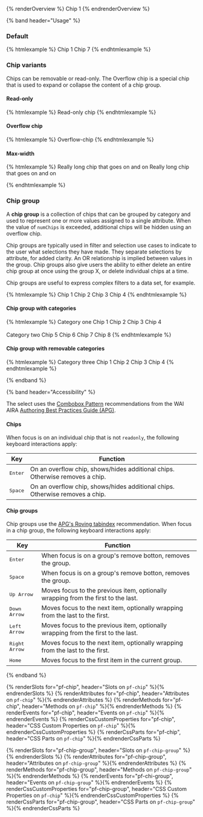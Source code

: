 <script type="module">
import '@patternfly/elements/pf-icon/pf-chip.js';
import '@patternfly/elements/pf-badge/pf-badge.js';
import '@patternfly/elements/pf-tooltip/pf-tooltip.js';
</script>

{% renderOverview %}
  <pf-chip>Chip 1</pf-chip>
{% endrenderOverview %}

{% band header="Usage" %}

### Default

{% htmlexample %}
  <pf-chip>Chip 1</pf-chip>
  <pf-chip>Chip <pf-badge number="7">7</pf-badge></pf-chip>
{% endhtmlexample %}

### Chip variants

Chips can be removable or read-only. The Overflow chip is a special chip that is used to expand or collapse the content of a chip group.

#### Read-only

{% htmlexample %}
  <pf-chip readonly>Read-only chip</pf-chip>
{% endhtmlexample %}

#### Overflow chip

{% htmlexample %}
  <pf-chip overflow-chip>Overflow-chip</pf-chip>
{% endhtmlexample %}

#### Max-width

{% htmlexample %}
  <pf-tooltip id="max" position="top">
    <pf-chip onclick="document.getElementById('max').remove()">Really long chip that goes on and on</pf-chip>
    <span slot="content">Really long chip that goes on and on</span>
  </pf-tooltip>
  <style>
    pf-chip {
      max-width: 10em;
    }
  </style>
{% endhtmlexample %}

### Chip group

A **chip group** is a collection of chips that can be grouped by category and used to represent one or more values assigned to a single attribute. When the value of `numChips` is exceeded, additional chips will be hidden using an overflow chip.

Chip groups are typically used in filter and selection use cases to indicate to the user what selections they have made. They separate selections by attribute, for added clarity. An OR relationship is implied between values in the group. Chip groups also give users the ability to either delete an entire chip group at once using the group X, or delete individual chips at a time.

Chip groups are useful to express complex filters to a data set, for example.

{% htmlexample %}
  <pf-chip-group>
    <pf-chip>Chip 1</pf-chip>
    <pf-chip>Chip 2</pf-chip>
    <pf-chip>Chip 3</pf-chip>
    <pf-chip>Chip 4</pf-chip>
  </pf-chip-group>
{% endhtmlexample %}

#### Chip group with categories

{% htmlexample %}
  <pf-chip-group>
    <span slot="category-name">Category one</span>
    <pf-chip>Chip 1</pf-chip>
    <pf-chip>Chip 2</pf-chip>
    <pf-chip>Chip 3</pf-chip>
    <pf-chip>Chip 4</pf-chip>
  </pf-chip-group>
  <br><br>
  <pf-chip-group>
    <span slot="category-name">Category two</span>
    <pf-chip>Chip 5</pf-chip>
    <pf-chip>Chip 6</pf-chip>
    <pf-chip>Chip 7</pf-chip>
    <pf-chip>Chip 8</pf-chip>
  </pf-chip-group>
{% endhtmlexample %}

#### Chip group with removable categories

{% htmlexample %}
  <pf-chip-group closeable>
    <span slot="category-name">Category three</span>
    <pf-chip>Chip 1</pf-chip>
    <pf-chip>Chip 2</pf-chip>
    <pf-chip>Chip 3</pf-chip>
    <pf-chip>Chip 4</pf-chip>
  </pf-chip-group>
{% endhtmlexample %}

{% endband %}

{% band header="Accessibility" %}

The select uses the [Combobox Pattern](https://www.w3.org/WAI/ARIA/apg/patterns/combobox/) recommendations from the WAI AIRA [Authoring Best Practices Guide (APG)](https://www.w3.org/WAI/ARIA/apg).

#### Chips

When focus is on an individual chip that is not `readonly`, the following keyboard interactions apply:

| Key                    | Function                                                                            |
| ---------------------- | ----------------------------------------------------------------------------------- |
| <kbd>Enter</kbd>       | On an overflow chip, shows/hides additional chips. Otherwise removes a chip.        |
| <kbd>Space</kbd>       | On an overflow chip, shows/hides additional chips. Otherwise removes a chip.        |

#### Chip groups

Chip groups use the [APG's Roving tabindex](https://www.w3.org/WAI/ARIA/apg/practices/keyboard-interface/#kbd_roving_tabindex) recommendation. When focus in a chip group, the following keyboard interactions apply:

| Key                    | Function                                                                            |
| ---------------------- | ----------------------------------------------------------------------------------- |
| <kbd>Enter</kbd>       | When focus is on a group's remove botton, removes the group.                        |
| <kbd>Space</kbd>       | When focus is on a group's remove botton, removes the group.                        |
| <kbd>Up Arrow</kbd>    | Moves focus to the previous item, optionally wrapping from the first to the last.   |
| <kbd>Down Arrow</kbd>  | Moves focus to the next item, optionally wrapping from the last to the first.       |
| <kbd>Left Arrow</kbd>  | Moves focus to the previous item, optionally wrapping from the first to the last.   |
| <kbd>Right Arrow</kbd> | Moves focus to the next item, optionally wrapping from the last to the first.       |
| <kbd>Home</kbd>        | Moves focus to the first item in the current group.                                 |

{% endband %}

{% renderSlots for="pf-chip", header="Slots on `pf-chip`" %}{% endrenderSlots %}
{% renderAttributes for="pf-chip", header="Attributes on `pf-chip`" %}{% endrenderAttributes %}
{% renderMethods for="pf-chip", header="Methods on `pf-chip`" %}{% endrenderMethods %}
{% renderEvents for="pf-chip", header="Events on `pf-chip`" %}{% endrenderEvents %}
{% renderCssCustomProperties for="pf-chip", header="CSS Custom Properties on `pf-chip`" %}{% endrenderCssCustomProperties %}
{% renderCssParts for="pf-chip", header="CSS Parts on `pf-chip`" %}{% endrenderCssParts %}

{% renderSlots for="pf-chip-group", header="Slots on `pf-chip-group`" %}{% endrenderSlots %}
{% renderAttributes for="pf-chip-group", header="Attributes on `pf-chip-group`" %}{% endrenderAttributes %}
{% renderMethods for="pf-chip-group", header="Methods on `pf-chip-group`" %}{% endrenderMethods %}
{% renderEvents for="pf-chi-group", header="Events on `pf-chip-group`" %}{% endrenderEvents %}
{% renderCssCustomProperties for="pf-chip-group", header="CSS Custom Properties on `pf-chip`" %}{% endrenderCssCustomProperties %}
{% renderCssParts for="pf-chip-group", header="CSS Parts on `pf-chip-group`" %}{% endrenderCssParts %}

